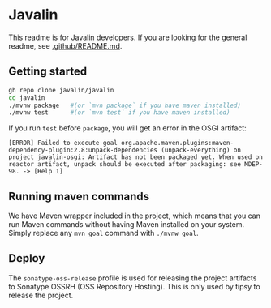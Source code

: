  # Javalin
This readme is for Javalin developers. 
If you are looking for the general readme, see [.github/README.md](.github/README.md).

## Getting started
```sh
gh repo clone javalin/javalin
cd javalin
./mvnw package   #(or `mvn package` if you have maven installed)
./mvnw test      #(or `mvn test` if you have maven installed)
```

If you run `test` before `package`, you will get an error in the OSGI artifact:

```
[ERROR] Failed to execute goal org.apache.maven.plugins:maven-dependency-plugin:2.8:unpack-dependencies (unpack-everything) on project javalin-osgi: Artifact has not been packaged yet. When used on reactor artifact, unpack should be executed after packaging: see MDEP-98. -> [Help 1]
```

## Running maven commands
We have Maven wrapper included in the project, which means that
you can run Maven commands without having Maven installed on your system.
Simply replace any `mvn goal` command with `./mvnw goal`.

## Deploy
The `sonatype-oss-release` profile is used for releasing the project artifacts to Sonatype OSSRH (OSS Repository Hosting). 
This is only used by tipsy to release the project.
